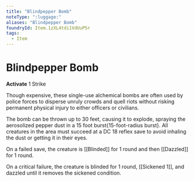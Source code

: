 ```yaml
---
title: "Blindpepper Bomb"
noteType: ":luggage:"
aliases: "Blindpepper Bomb"
foundryId: Item.1zXL4tdi1VdUuP5r
tags:
  - Item
---
```


# Blindpepper Bomb

**Activate** 1 Strike

Though expensive, these single-use alchemical bombs are often used by police forces to disperse unruly crowds and quell riots without risking permanent physical injury to either officers or civilians.

The bomb can be thrown up to 30 feet, causing it to explode, spraying the aerosolized pepper dust in a 15 foot burst{15-foot-radius burst}. All creatures in the area must succeed at a DC 18 reflex save to avoid inhaling the dust or getting it in their eyes.

On a failed save, the creature is [[Blinded]] for 1 round and then [[Dazzled]] for 1 round.

On a critical failure, the creature is blinded for 1 round, [[Sickened 1]], and dazzled until it removes the sickened condition.
